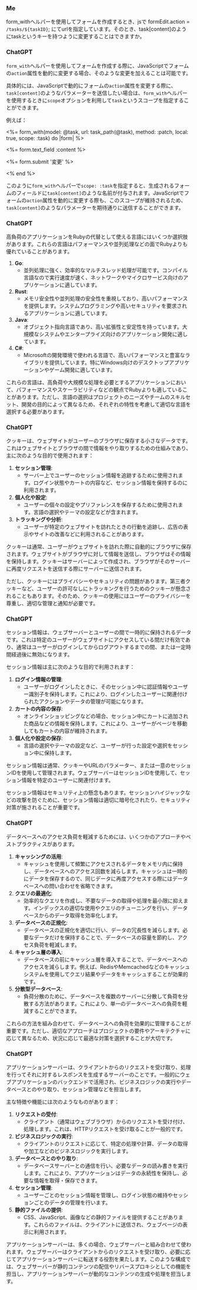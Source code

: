 ### Me


form_withヘルパーを使用してフォームを作成するとき、jsで formEdit.action = `/tasks/${taskID}`; にてurlを指定しています。そのとき、task[content]のようにtaskというキーを持つように変更することはできますか。

### ChatGPT


`form_with`ヘルパーを使用してフォームを作成する際に、JavaScriptでフォームの`action`属性を動的に変更する場合、そのような変更を加えることは可能です。

具体的には、JavaScriptで動的にフォームの`action`属性を変更する際に、`task[content]`のようなパラメーターを送信したい場合は、`form_with`ヘルパーを使用するときに`scope`オプションを利用して`task`というスコープを指定することができます。

例えば：

<%= form_with(model: @task, url: task_path(@task), method: :patch, local: true, scope: :task) do |form| %>

<%= form.text_field :content %>

<%= form.submit '変更' %>

<% end %>

このように`form_with`ヘルパーで`scope: :task`を指定すると、生成されるフォームのフィールドに`task[content]`のような名前が付与されます。JavaScriptでフォームの`action`属性を動的に変更する際も、このスコープが維持されるため、`task[content]`のようなパラメーターを期待通りに送信することができます。



### ChatGPT


高負荷のアプリケーションをRubyの代替として使える言語にはいくつか選択肢があります。これらの言語はパフォーマンスや並列処理などの面でRubyよりも優れていることがあります。


1. **Go**:
	- 並列処理に強く、効率的なマルチスレッド処理が可能です。コンパイル言語なので実行速度が速く、ネットワークやマイクロサービス向けのアプリケーションに適しています。
2. **Rust**:
	- メモリ安全性や並列処理の安全性を重視しており、高いパフォーマンスを提供します。システムプログラミングや高いセキュリティを要求されるアプリケーションに適しています。
3. **Java**:
	- オブジェクト指向言語であり、高い拡張性と安定性を持っています。大規模なシステムやエンタープライズ向けのアプリケーション開発に適しています。
4. **C#**:
	- Microsoftの開発環境で使われる言語で、高いパフォーマンスと豊富なライブラリを提供しています。特にWindows向けのデスクトップアプリケーションやゲーム開発に適しています。

これらの言語は、高負荷や大規模な処理を必要とするアプリケーションにおいて、パフォーマンスやスケーラビリティなどの観点でRubyよりも適していることがあります。ただし、言語の選択はプロジェクトのニーズやチームのスキルセット、開発の目的によって異なるため、それぞれの特性を考慮して適切な言語を選択する必要があります。

### ChatGPT


クッキーは、ウェブサイトがユーザーのブラウザに保存する小さなデータです。これはウェブサイトとブラウザの間で情報をやり取りするための仕組みであり、主に次のような目的で使用されます：


1. **セッション管理**:
	- サーバー上でユーザーのセッション情報を追跡するために使用されます。ログイン状態やカートの内容など、セッション情報を保持するのに利用されます。
2. **個人化や設定**:
	- ユーザーの個々の設定やプリファレンスを保存するために使用されます。言語の選択やテーマの設定などが含まれます。
3. **トラッキングや分析**:
	- ユーザーが特定のウェブサイトを訪れたときの行動を追跡し、広告の表示やサイトの改善などに利用されることがあります。

クッキーは通常、ユーザーがウェブサイトを訪れた際に自動的にブラウザに保存されます。ウェブサイトがブラウザに対して情報を送信し、ブラウザはその情報を保持します。クッキーはサーバーによって作成され、ブラウザがそのサーバーに再度リクエストを送信する際にサーバーに送信されます。

ただし、クッキーにはプライバシーやセキュリティの問題があります。第三者クッキーなど、ユーザーの許可なしにトラッキングを行うためのクッキーが懸念されることもあります。そのため、クッキーの使用にはユーザーのプライバシーを尊重し、適切な管理と通知が必要です。

### ChatGPT


セッション情報は、ウェブサーバーとユーザーの間で一時的に保持されるデータです。これは特定のユーザーがウェブサイトにアクセスしている間だけ有効であり、通常はユーザーがログインしてからログアウトするまでの間、または一定時間経過後に無効になります。

セッション情報は主に次のような目的で利用されます：


1. **ログイン情報の管理**:
	- ユーザーがログインしたときに、そのセッション中に認証情報やユーザー識別子を保持します。これにより、ログインしたユーザーに関連付けられたアクションやデータの管理が可能になります。
2. **カートの内容の保存**:
	- オンラインショッピングなどの場合、セッション中にカートに追加された商品などの情報を保持します。これにより、ユーザーがページを移動してもカートの内容が維持されます。
3. **個人化や設定の保存**:
	- 言語の選択やテーマの設定など、ユーザーが行った設定や選択をセッション中に保持します。

セッション情報は通常、クッキーやURLのパラメーター、または一意のセッションIDを使用して管理されます。ウェブサーバーはセッションIDを使用して、セッション情報を特定のユーザーに関連付けます。

セッション情報はセキュリティ上の懸念もあります。セッションハイジャックなどの攻撃を防ぐために、セッション情報は適切に暗号化されたり、セキュリティ対策が施されることが重要です。

### ChatGPT


データベースへのアクセス負荷を軽減するためには、いくつかのアプローチやベストプラクティスがあります。


1. **キャッシングの活用**:
	- キャッシュを使用して頻繁にアクセスされるデータをメモリ内に保持し、データベースへのアクセス回数を減らします。キャッシュは一時的にデータを保存するので、同じデータに再度アクセスする際にはデータベースへの問い合わせを省略できます。
2. **クエリの最適化**:
	- 効率的なクエリを作成し、不要なデータの取得や処理を最小限に抑えます。インデックスの適切な使用やクエリのチューニングを行い、データベースからのデータ取得を効率化します。
3. **データベースの正規化**:
	- データベースの正規化を適切に行い、データの冗長性を減らします。必要なデータだけを保持することで、データベースの容量を節約し、アクセス負荷を軽減します。
4. **キャッシュ層の導入**:
	- データベースの前にキャッシュ層を導入することで、データベースへのアクセスを減らします。例えば、RedisやMemcachedなどのキャッシュシステムを使用してクエリ結果やデータをキャッシュすることが効果的です。
5. **分散型データベース**:
	- 負荷分散のために、データベースを複数のサーバーに分散して負荷を分散する方法があります。これにより、単一のデータベースへの負荷を軽減することができます。

これらの方法を組み合わせて、データベースへの負荷を効果的に管理することが重要です。ただし、適切なアプローチはプロジェクトの要件やアーキテクチャに応じて異なるため、状況に応じて最適な対策を選択することが大切です。

### ChatGPT


アプリケーションサーバーは、クライアントからのリクエストを受け取り、処理を行ってそれに対するレスポンスを生成するサーバーのことです。一般的にウェブアプリケーションのバックエンドで活用され、ビジネスロジックの実行やデータベースとのやり取り、セッション管理などを担当します。

主な特徴や機能には次のようなものがあります：


1. **リクエストの受付**:
	- クライアント（通常はウェブブラウザ）からのリクエストを受け付け、処理します。これは、HTTPリクエストを受け取ることが一般的です。
2. **ビジネスロジックの実行**:
	- クライアントのリクエストに応じて、特定の処理や計算、データの取得や加工などのビジネスロジックを実行します。
3. **データベースとのやり取り**:
	- データベースサーバーとの通信を行い、必要なデータの読み書きを実行します。これにより、アプリケーションはデータの永続性を保持し、必要な情報を取得・保存できます。
4. **セッション管理**:
	- ユーザーごとのセッション情報を管理し、ログイン状態の維持やセッションごとのデータの管理を行います。
5. **静的ファイルの提供**:
	- CSS、JavaScript、画像などの静的ファイルを提供することがあります。これらのファイルは、クライアントに送信され、ウェブページの表示に利用されます。

アプリケーションサーバーは、多くの場合、ウェブサーバーと組み合わせて使われます。ウェブサーバーはクライアントからのリクエストを受け取り、必要に応じてアプリケーションサーバーに転送する役割を果たします。このような構成では、ウェブサーバーが静的コンテンツの配信やリバースプロキシとしての機能を担当し、アプリケーションサーバーが動的なコンテンツの生成や処理を担当します。
